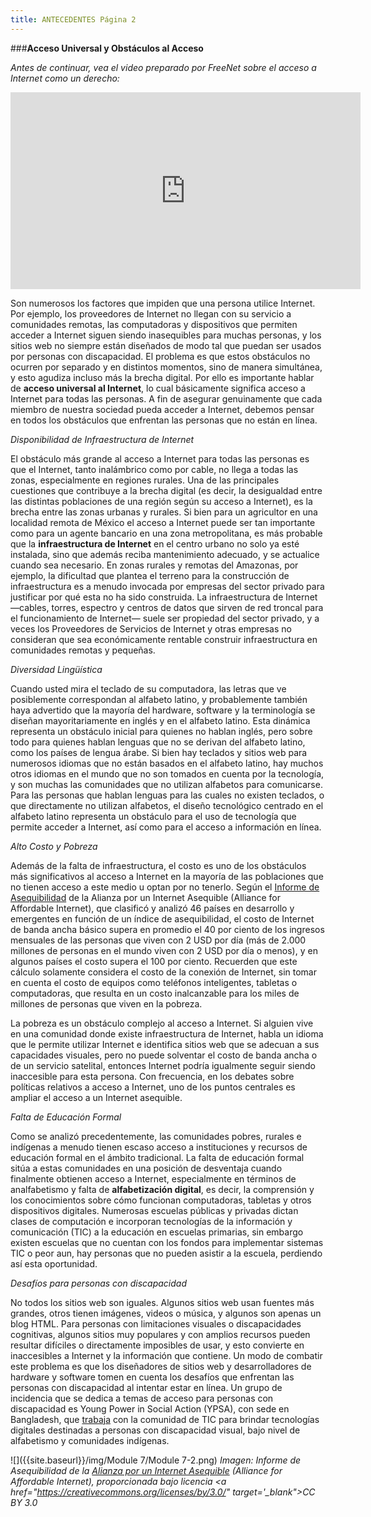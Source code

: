 ```yaml
---
title: ANTECEDENTES Página 2
---
```


###**Acceso Universal y Obstáculos al Acceso**

*Antes de continuar, vea el  video preparado por FreeNet sobre el acceso a Internet como un derecho:*

<div align="center"><iframe width="560" height="315" src="https://www.youtube.com/embed/Zm9aSGtc0HM" frameborder="0" allowfullscreen></iframe></div>

Son numerosos los factores que impiden que una persona utilice Internet. Por ejemplo, los proveedores de Internet no llegan con su servicio a comunidades remotas, las computadoras y dispositivos que permiten acceder a Internet siguen siendo inasequibles para muchas personas, y los sitios web no siempre están diseñados de modo tal que puedan ser usados por personas con discapacidad. El problema es que estos obstáculos no ocurren por separado y en distintos momentos, sino de manera simultánea, y esto agudiza incluso más la brecha digital. Por ello es importante hablar de **acceso universal al Internet**, lo cual básicamente significa acceso a Internet para todas las personas. A fin de asegurar genuinamente que cada miembro  de nuestra sociedad pueda acceder a Internet, debemos pensar en todos los obstáculos que enfrentan las personas que no están en línea.

<p><i>Disponibilidad de Infraestructura de Internet</i></p>

El obstáculo más grande al acceso a Internet para todas las personas es que el Internet, tanto inalámbrico como por cable, no llega a todas las zonas, especialmente en regiones rurales. Una de las principales cuestiones que contribuye a la brecha digital (es decir, la desigualdad entre las distintas poblaciones de una región según su acceso a Internet), es la brecha entre las zonas urbanas y rurales. Si bien para un agricultor en una localidad remota de México el acceso a Internet puede ser tan importante como para un agente bancario en una zona metropolitana, es más probable que la **infraestructura de Internet** en el centro urbano no solo ya esté instalada, sino que además reciba mantenimiento adecuado, y se actualice cuando sea necesario. En zonas rurales y remotas del Amazonas, por ejemplo, la dificultad que plantea el terreno para la construcción de infraestructura es a menudo invocada por empresas del sector privado para justificar por qué esta no ha sido construida. La infraestructura de Internet —cables, torres, espectro y centros de datos que sirven de red troncal para el funcionamiento de Internet— suele ser propiedad del sector privado, y a veces los Proveedores de Servicios de Internet y otras empresas no consideran que sea económicamente rentable construir infraestructura en comunidades remotas y pequeñas. 

<p><i>Diversidad Lingüística</i></p>

Cuando usted mira el teclado de su computadora, las letras que ve posiblemente correspondan al alfabeto latino, y probablemente también haya advertido que la mayoría del hardware, software y la terminología se diseñan mayoritariamente en inglés y en el alfabeto latino. Esta dinámica representa un obstáculo inicial para quienes no hablan inglés, pero sobre todo para quienes hablan lenguas que no se derivan del alfabeto latino, como los países de lengua árabe. Si bien hay teclados y sitios web para numerosos idiomas que no están basados en el alfabeto latino, hay muchos otros idiomas en el mundo que no son tomados en cuenta por la tecnología, y son muchas las comunidades que no utilizan alfabetos para comunicarse. Para las personas que hablan lenguas para las cuales no existen teclados, o que directamente no utilizan alfabetos, el diseño tecnológico centrado en el alfabeto latino representa un obstáculo para el uso de tecnología que permite acceder a Internet, así como para el acceso a información en línea. 

<p><i>Alto Costo y Pobreza</i></p>

Además de la falta de infraestructura, el costo es uno de los obstáculos más significativos al acceso a Internet en la mayoría de las poblaciones que no tienen acceso a este medio u optan por no tenerlo. Según el <a href="http://1e8q3q16vyc81g8l3h3md6q5f5e.wpengine.netdna-cdn.com/wp-content/uploads/2014/01/Affordability-Report-2013_Final-2.pdf" target="_blank">Informe de Asequibilidad</a> de la Alianza por un Internet Asequible (Alliance for Affordable Internet), que clasificó y analizó 46 países en desarrollo y emergentes en función de un índice de asequibilidad, el costo de Internet de banda ancha básico supera en promedio el 40 por ciento de los ingresos mensuales de las personas que viven con 2 USD por día (más de 2.000 millones de personas en el mundo viven con 2 USD por día o menos), y en algunos países el costo supera el 100 por ciento. Recuerden que este cálculo solamente considera el costo de la conexión de Internet, sin tomar en cuenta el costo de equipos como teléfonos inteligentes, tabletas o computadoras, que resulta en un costo inalcanzable para los miles de millones de personas que viven en la pobreza. 

La pobreza es un obstáculo complejo al acceso a Internet. Si alguien vive en una comunidad donde existe infraestructura de Internet, habla un idioma que le permite utilizar Internet e identifica sitios web que se adecuan a sus capacidades visuales, pero no puede solventar el costo de banda ancha o de un servicio satelital, entonces Internet podría igualmente seguir siendo inaccesible para esta persona. Con frecuencia, en los debates sobre políticas relativos a acceso a Internet, uno de los puntos centrales es ampliar el acceso a un Internet asequible.

<p><i>Falta de Educación Formal</i></p>

Como se analizó precedentemente, las comunidades pobres, rurales e indígenas a menudo tienen escaso acceso a instituciones y recursos de educación formal en el ámbito tradicional. La falta de educación formal sitúa a estas comunidades en una posición de desventaja cuando finalmente obtienen acceso a Internet, especialmente en términos de analfabetismo y falta de **alfabetización digital**, es decir, la comprensión y los conocimientos sobre cómo funcionan computadoras, tabletas y otros dispositivos digitales. Numerosas escuelas públicas y privadas dictan clases de computación e incorporan tecnologías de la información y comunicación (TIC) a la educación en escuelas primarias, sin embargo existen escuelas que no cuentan con los fondos para  implementar sistemas TIC o peor aun, hay personas que no pueden asistir  a la escuela, perdiendo así esta oportunidad. 

<p><i>Desafíos para personas con discapacidad</i></p>

No todos los sitios web son iguales. Algunos sitios web usan fuentes más grandes, otros tienen imágenes, videos o música, y algunos son apenas un blog HTML. Para personas con limitaciones visuales o discapacidades cognitivas, algunos sitios muy populares y con amplios recursos pueden resultar difíciles o directamente imposibles de usar, y esto convierte en inaccesibles a Internet y la información que contiene. Un modo de combatir este problema es que los diseñadores de sitios web y desarrolladores de hardware y software tomen en cuenta los desafíos que enfrentan las personas con discapacidad al intentar estar en línea. Un grupo de incidencia que se dedica a temas de acceso para personas con discapacidad es Young Power in Social Action (YPSA), con sede en Bangladesh, que <a href="http://ypsa.org/ict-resource-centre-on-disabilities/" target="_blank">trabaja</a> con la comunidad de TIC para brindar tecnologías digitales destinadas a personas con discapacidad visual, bajo nivel de alfabetismo y comunidades indígenas. 

![]({{site.baseurl}}/img/Module 7/Module 7-2.png)
*Imagen: Informe de Asequibilidad</a> de la <a href="https://a4ai.org/" target="_blank">Alianza por un Internet Asequible</a> (Alliance for Affordable Internet), proporcionada bajo licencia <a href="https://creativecommons.org/licenses/by/3.0/" target='_blank">CC BY 3.0</a>*
